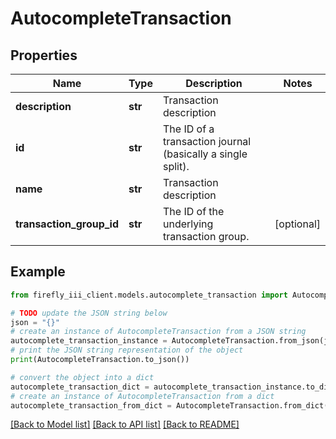 # AutocompleteTransaction


## Properties

Name | Type | Description | Notes
------------ | ------------- | ------------- | -------------
**description** | **str** | Transaction description | 
**id** | **str** | The ID of a transaction journal (basically a single split). | 
**name** | **str** | Transaction description | 
**transaction_group_id** | **str** | The ID of the underlying transaction group. | [optional] 

## Example

```python
from firefly_iii_client.models.autocomplete_transaction import AutocompleteTransaction

# TODO update the JSON string below
json = "{}"
# create an instance of AutocompleteTransaction from a JSON string
autocomplete_transaction_instance = AutocompleteTransaction.from_json(json)
# print the JSON string representation of the object
print(AutocompleteTransaction.to_json())

# convert the object into a dict
autocomplete_transaction_dict = autocomplete_transaction_instance.to_dict()
# create an instance of AutocompleteTransaction from a dict
autocomplete_transaction_from_dict = AutocompleteTransaction.from_dict(autocomplete_transaction_dict)
```
[[Back to Model list]](../README.md#documentation-for-models) [[Back to API list]](../README.md#documentation-for-api-endpoints) [[Back to README]](../README.md)


